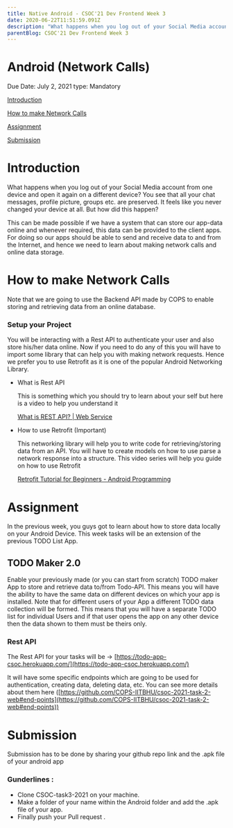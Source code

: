 ```yaml
---
title: Native Android - CSOC'21 Dev Frontend Week 3
date: 2020-06-22T11:51:59.091Z
description: "What happens when you log out of your Social Media account from one device and open it again on a different device? You see that all your chat messages, profile picture, groups etc. are preserved. It feels like you never changed your device at all. But how did this happen?"
parentBlog: CSOC'21 Dev Frontend Week 3
---
```


# Android (Network Calls)

Due Date: July 2, 2021
type: Mandatory

[Introduction]()

[How to make Network Calls]()

[Assignment]()

[Submission]()

# Introduction

What happens when you log out of your Social Media account from one device and open it again on a different device? You see that all your chat messages, profile picture, groups etc. are preserved. It feels like you never changed your device at all. But how did this happen? 

This can be made possible if we have a system that can store our app-data online and whenever required, this data can be provided to the client apps. For doing so our apps should be able to send and receive data to and from the Internet, and hence we need to learn about making network calls and online data storage. 

# How to make Network Calls

Note that we are going to use the Backend API made by COPS to enable storing and retrieving data from an online database.

### Setup your Project

You will be interacting with a Rest API to authenticate your user and also store his/her data online. Now if you need to do any of this you will have to import some library that can help you with making network requests. Hence we prefer you to use Retrofit as it is one of the popular Android Networking Library.

- What is Rest API

    This is something which you should try to learn about your self but here is a video to help you understand it 

    [What is REST API? | Web Service](https://www.youtube.com/watch?v=qVTAB8Z2VmA)

- How to use Retrofit (Important)

    This networking library will help you to write code for retrieving/storing data from an API. You will have to create models on how to use parse a network response into a structure. This video series will help you guide on how to use Retrofit  

    [Retrofit Tutorial for Beginners - Android Programming](https://www.youtube.com/playlist?list=PLrnPJCHvNZuCbuD3xpfKzQWOj3AXybSaM)

# Assignment

In the previous week, you guys got to learn about how to store data locally on your Android Device. This week tasks will be an extension of the previous TODO List App. 

## T**ODO Maker 2.0**

Enable your previously made (or you can start from scratch) TODO maker App to store and retrieve data to/from Todo-API. This means you will have the ability to have the same data on different devices on which your app is installed. Note that for different users of your App a different TODO data collection will be formed. This means that you will have a separate TODO list for individual Users and if that user opens the app on any other device then the data shown to them must be theirs only.

### Rest API

The Rest API for your tasks will be → [https://todo-app-csoc.herokuapp.com/](https://todo-app-csoc.herokuapp.com/)

It will have some specific endpoints which are going to be used for authentication, creating data, deleting data, etc. You can see more details about them here ([https://github.com/COPS-IITBHU/csoc-2021-task-2-web#end-points](https://github.com/COPS-IITBHU/csoc-2021-task-2-web#end-points))

# **Submission**

Submission has to be done by sharing your github repo link and the .apk file of your android app

### **Gunderlines :**

- Clone CSOC-task3-2021 on your machine.
- Make a folder of your name within the Android folder and add the .apk file of your app.
- Finally push your Pull request .
